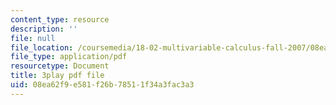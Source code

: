 ```yaml
---
content_type: resource
description: ''
file: null
file_location: /coursemedia/18-02-multivariable-calculus-fall-2007/08ea62f9e581f26b78511f34a3fac3a3_U1EcnfTKXJ0.pdf
file_type: application/pdf
resourcetype: Document
title: 3play pdf file
uid: 08ea62f9-e581-f26b-7851-1f34a3fac3a3
---
```

